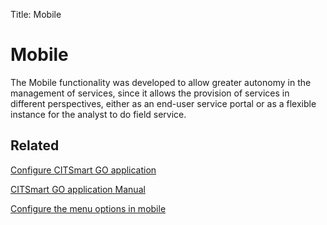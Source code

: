 Title: Mobile

# Mobile

The Mobile functionality was developed to allow greater autonomy in the management of services, since it allows the provision of services in different perspectives, either as an end-user service portal or as a flexible instance for the analyst to do field service.


Related
------

[Configure CITSmart GO application][1]

[CITSmart GO application Manual][2]

[Configure the menu options in mobile][3]


[1]:/en-us/citsmart-platform-9/additional-features/mobile-and-field-service/configuration/configure-field-service-application.html
[2]:/en-us/citsmart-platform-9/additional-features/mobile-and-field-service/apps/citsmart-field-service-manual.html
[3]:/en-us/citsmart-platform-9/additional-features/mobile-and-field-service/configuration/configure-mobile-options.html


<!-- !!! tip "About"

    <b>Product/Version:</b> CITSmart | 9.00 &nbsp;&nbsp;
    <b>Updated:</b>01/22/2019 - João Pelles  
	

	
